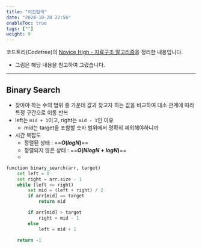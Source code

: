```yaml
---
title: "이진탐색"
date: "2024-10-28 22:56"
enableToc: true
tags: [""]
weight: 9
---
```


코드트리(Codetree)의 <a href='https://www.codetree.ai/curriculums/6' target='_blank'>Novice High - 자료구조 알고리즘</a>을 정리한 내용입니다.
- 그림은 해당 내용을 참고하여 그렸습니다.

<hr>

## Binary Search

- 찾아야 하는 수의 범위 중 가운데 값과 찾고자 하는 값을 비교하여 대소 관계에 따라 특정 구간으로 이동 반복
- left는 `mid + 1`이고, right는 `mid - 1`인 이유
	- mid는 target을 포함할 숫자 범위에서 명확히 제외해야하니까
- 시간 복잡도
	- 정렬된 상태 : ==**$O(log N)$**==
	- 정렬되지 않은 상태 : ==**$O(N log N + log N)$**==
	- 

```python
function binary_search(arr, target)
	set left = 0
	set right = arr.size - 1
	while (left <= right)
		set mid = (left + right) / 2
		if arr[mid] == target
			return mid

		if arr[mid] > target
			right = mid - 1
		else
			left = mid + 1

	return -1
```
